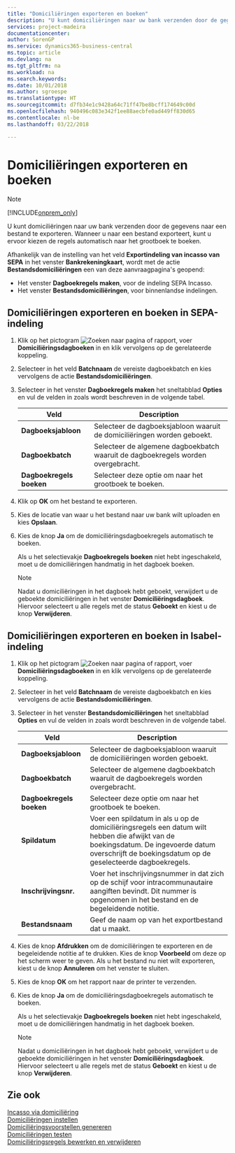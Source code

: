 ```yaml
---
title: "Domiciliëringen exporteren en boeken"
description: "U kunt domiciliëringen naar uw bank verzenden door de gegevens naar een bestand te exporteren. Wanneer u naar een bestand exporteert, kunt u ervoor kiezen de regels automatisch naar het grootboek te boeken."
services: project-madeira
documentationcenter: 
author: SorenGP
ms.service: dynamics365-business-central
ms.topic: article
ms.devlang: na
ms.tgt_pltfrm: na
ms.workload: na
ms.search.keywords: 
ms.date: 10/01/2018
ms.author: sgroespe
ms.translationtype: HT
ms.sourcegitcommit: d7fb34e1c9428a64c71ff47be8bcff174649c00d
ms.openlocfilehash: 940496c083e342f1ee88aecbfe0ad449ff830d65
ms.contentlocale: nl-be
ms.lasthandoff: 03/22/2018

---
```

# <a name="export-and-post-domiciliations"></a>Domiciliëringen exporteren en boeken
> [!Note]
> [!INCLUDE[onprem_only](../../includes/onprem_only_md.md)]

U kunt domiciliëringen naar uw bank verzenden door de gegevens naar een bestand te exporteren. Wanneer u naar een bestand exporteert, kunt u ervoor kiezen de regels automatisch naar het grootboek te boeken.  

Afhankelijk van de instelling van het veld **Exportindeling van incasso van SEPA** in het venster **Bankrekeningkaart**, wordt met de actie **Bestandsdomiciliëringen** een van deze aanvraagpagina's geopend:  

- Het venster **Dagboekregels maken**, voor de indeling SEPA Incasso.  
- Het venster **Bestandsdomiciliëringen**, voor binnenlandse indelingen.  

## <a name="to-export-and-post-domiciliations-in-sepa-format"></a>Domiciliëringen exporteren en boeken in SEPA-indeling  

1.  Klik op het pictogram ![Zoeken naar pagina of rapport](../../media/ui-search/search_small.png "pictogram Zoeken naar pagina of rapport"), voer **Domiciliëringsdagboeken** in en klik vervolgens op de gerelateerde koppeling.  
2.  Selecteer in het veld **Batchnaam** de vereiste dagboekbatch en kies vervolgens de actie **Bestandsdomiciliëringen**.  
3.  Selecteer in het venster **Dagboekregels maken** het sneltabblad **Opties** en vul de velden in zoals wordt beschreven in de volgende tabel.  

    |Veld|Description|  
    |---------------------------------|---------------------------------------|  
    |**Dagboeksjabloon**|Selecteer de dagboeksjabloon waaruit de domiciliëringen worden geboekt.|  
    |**Dagboekbatch**|Selecteer de algemene dagboekbatch waaruit de dagboekregels worden overgebracht.|  
    |**Dagboekregels boeken**|Selecteer deze optie om naar het grootboek te boeken.|  

4.  Klik op **OK** om het bestand te exporteren.  
5.  Kies de locatie van waar u het bestand naar uw bank wilt uploaden en kies **Opslaan**.  
6.  Kies de knop **Ja** om de domiciliëringsdagboekregels automatisch te boeken.  

    Als u het selectievakje **Dagboekregels boeken** niet hebt ingeschakeld, moet u de domiciliëringen handmatig in het dagboek boeken.  

    > [!NOTE]  
    >  Nadat u domiciliëringen in het dagboek hebt geboekt, verwijdert u de geboekte domiciliëringen in het venster **Domiciliëringsdagboek**. Hiervoor selecteert u alle regels met de status **Geboekt** en kiest u de knop **Verwijderen**.  

## <a name="to-export-and-post-domiciliations-in-isabel-format"></a>Domiciliëringen exporteren en boeken in Isabel-indeling  

1.  Klik op het pictogram ![Zoeken naar pagina of rapport](../../media/ui-search/search_small.png "pictogram Zoeken naar pagina of rapport"), voer **Domiciliëringsdagboeken** in en klik vervolgens op de gerelateerde koppeling.  
2.  Selecteer in het veld **Batchnaam** de vereiste dagboekbatch en kies vervolgens de actie **Bestandsdomiciliëringen**.  
3.  Selecteer in het venster **Bestandsdomiciliëringen** het sneltabblad **Opties** en vul de velden in zoals wordt beschreven in de volgende tabel.  

    |Veld|Description|  
    |---------------------------------|---------------------------------------|  
    |**Dagboeksjabloon**|Selecteer de dagboeksjabloon waaruit de domiciliëringen worden geboekt.|  
    |**Dagboekbatch**|Selecteer de algemene dagboekbatch waaruit de dagboekregels worden overgebracht.|  
    |**Dagboekregels boeken**|Selecteer deze optie om naar het grootboek te boeken.|  
    |**Spildatum**|Voer een spildatum in als u op de domiciliëringsregels een datum wilt hebben die afwijkt van de boekingsdatum. De ingevoerde datum overschrijft de boekingsdatum op de geselecteerde dagboekregels.|  
    |**Inschrijvingsnr.**|Voer het inschrijvingsnummer in dat zich op de schijf voor intracommunautaire aangiften bevindt. Dit nummer is opgenomen in het bestand en de begeleidende notitie.|  
    |**Bestandsnaam**|Geef de naam op van het exportbestand dat u maakt.|  

4.  Kies de knop **Afdrukken** om de domiciliëringen te exporteren en de begeleidende notitie af te drukken. Kies de knop **Voorbeeld** om deze op het scherm weer te geven. Als u het bestand nu niet wilt exporteren, kiest u de knop **Annuleren** om het venster te sluiten.  
5.  Kies de knop **OK** om het rapport naar de printer te verzenden.  
6.  Kies de knop **Ja** om de domiciliëringsdagboekregels automatisch te boeken.  

    Als u het selectievakje **Dagboekregels boeken** niet hebt ingeschakeld, moet u de domiciliëringen handmatig in het dagboek boeken.  

    > [!NOTE]  
    >  Nadat u domiciliëringen in het dagboek hebt geboekt, verwijdert u de geboekte domiciliëringen in het venster **Domiciliëringsdagboek**. Hiervoor selecteert u alle regels met de status **Geboekt** en kiest u de knop **Verwijderen**.  

## <a name="see-also"></a>Zie ook  
 [Incasso via domiciliëring](direct-debit-using-domiciliation.md)   
 [Domiciliëringen instellen](how-to-set-up-domiciliations.md)   
 [Domiciliëringsvoorstellen genereren](how-to-generate-domiciliation-suggestions.md)   
 [Domiciliëringen testen](how-to-test-domiciliations.md)   
 [Domiciliëringsregels bewerken en verwijderen](how-to-edit-and-delete-domiciliation-lines.md)


